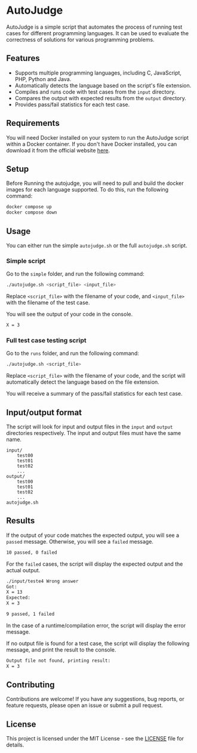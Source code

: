 # AutoJudge

AutoJudge is a simple script that automates the process of running test cases for different programming languages. It can be used to evaluate the correctness of solutions for various programming problems.

## Features

- Supports multiple programming languages, including C, JavaScript, PHP, Python and Java.
- Automatically detects the language based on the script's file extension.
- Compiles and runs code with test cases from the `input` directory.
- Compares the output with expected results from the `output` directory.
- Provides pass/fail statistics for each test case.

## Requirements

You will need Docker installed on your system to run the AutoJudge script within a Docker container. If you don't have Docker installed, you can download it from the official website [here](https://www.docker.com/get-started).

## Setup

Before Running the autojudge, you will need to pull and build the docker images for each language supported. To do this, run the following command:

```bash
docker compose up
docker compose down
```

## Usage

You can either run the simple `autojudge.sh` or the full `autojudge.sh` script.

### Simple script

Go to the `simple` folder, and run the following command:

```bash
./autojudge.sh <script_file> <input_file>
```

Replace `<script_file>` with the filename of your code, and `<input_file>` with the filename of the test case.

You will see the output of your code in the console.

```bash
X = 3
```

### Full test case testing script

Go to the `runs` folder, and run the following command:

```bash
./autojudge.sh <script_file>
```
Replace `<script_file>` with the filename of your code, and the script will automatically detect the language based on the file extension.

You will receive a summary of the pass/fail statistics for each test case.

## Input/output format

The script will look for input and output files in the `input` and `output` directories respectively. The input and output files must have the same name.

```
input/
    test00
    test01
    test02
    ...
output/
    test00
    test01
    test02
    ...
autojudge.sh
```

## Results

If the output of your code matches the expected output, you will see a `passed` message. Otherwise, you will see a `failed` message.

```bash
10 passed, 0 failed
```

For the `failed` cases, the script will display the expected output and the actual output.

```bash
./input/teste4 Wrong answer
Got:
X = 13
Expected:
X = 3

9 passed, 1 failed
```

In the case of a runtime/compilation error, the script will display the error message.

If no output file is found for a test case, the script will display the following message, and print the result to the console.

```bash
Output file not found, printing result:
X = 3
```


## Contributing

Contributions are welcome! If you have any suggestions, bug reports, or feature requests, please open an issue or submit a pull request.

## License

This project is licensed under the MIT License - see the [LICENSE](/LICENSE) file for details.

